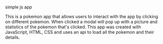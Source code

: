 simple js app

This is a pokemon app that allows users to interact with the app by clicking on different pokemon.
When clicked a modal will pop up with a picture and statistics of the pokemon that's clicked.
This app was created with JavaScript, HTML, CSS and uses an api to load all the pokemon and their details. 